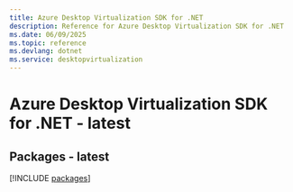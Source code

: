 ```yaml
---
title: Azure Desktop Virtualization SDK for .NET
description: Reference for Azure Desktop Virtualization SDK for .NET
ms.date: 06/09/2025
ms.topic: reference
ms.devlang: dotnet
ms.service: desktopvirtualization
---
```

# Azure Desktop Virtualization SDK for .NET - latest
## Packages - latest
[!INCLUDE [packages](desktop-virtualization-index.md)]
